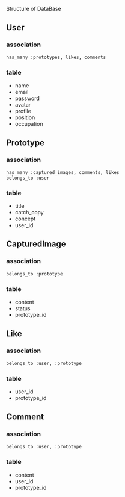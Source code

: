 Structure of DataBase

## User
### association

```
has_many :prototypes, likes, comments
```

### table
- name
- email
- password
- avatar
- profile
- position
- occupation

## Prototype
### association

```
has_many :captured_images, comments, likes
belongs_to :user
```

### table
- title
- catch_copy
- concept
- user_id

## CapturedImage
### association

```
belongs_to :prototype
```

### table
- content
- status
- prototype_id


## Like
### association

```
belongs_to :user, :prototype
```

### table
- user_id
- prototype_id



## Comment
### association

```
belongs_to :user, :prototype
```

### table
- content
- user_id
- prototype_id



